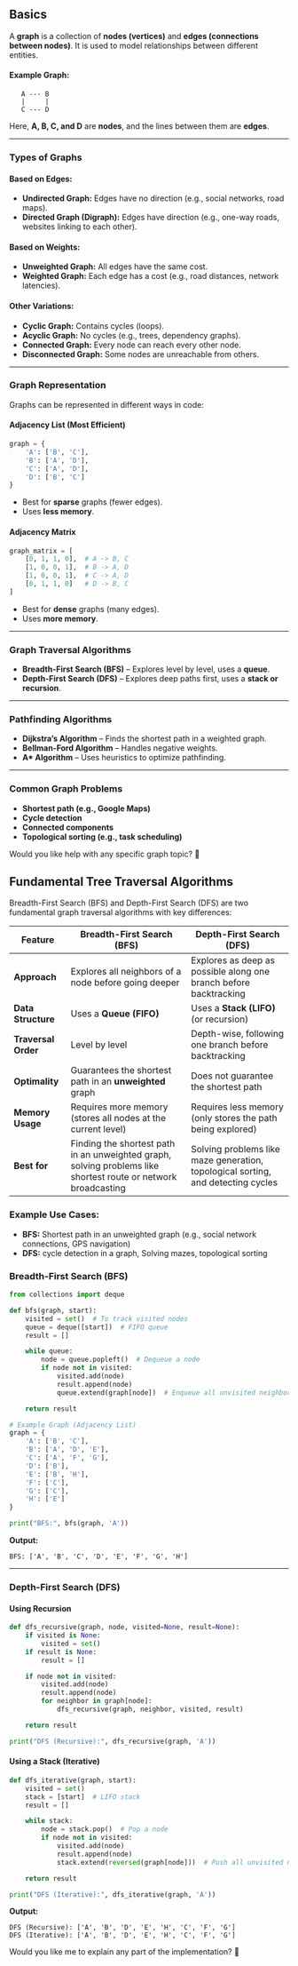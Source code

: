 ## Basics

A **graph** is a collection of **nodes (vertices)** and **edges (connections between nodes)**. It is used to model relationships between different entities.

#### **Example Graph:**

```
   A --- B
   |     |
   C --- D
```

Here, **A, B, C, and D** are **nodes**, and the lines between them are **edges**.

---

### **Types of Graphs**

#### **Based on Edges:**

- **Undirected Graph:** Edges have no direction (e.g., social networks, road maps).
- **Directed Graph (Digraph):** Edges have direction (e.g., one-way roads, websites linking to each other).

#### **Based on Weights:**

- **Unweighted Graph:** All edges have the same cost.
- **Weighted Graph:** Each edge has a cost (e.g., road distances, network latencies).

#### **Other Variations:**

- **Cyclic Graph:** Contains cycles (loops).
- **Acyclic Graph:** No cycles (e.g., trees, dependency graphs).
- **Connected Graph:** Every node can reach every other node.
- **Disconnected Graph:** Some nodes are unreachable from others.

---

### **Graph Representation**

Graphs can be represented in different ways in code:

#### **Adjacency List (Most Efficient)**

```python
graph = {
    'A': ['B', 'C'],
    'B': ['A', 'D'],
    'C': ['A', 'D'],
    'D': ['B', 'C']
}
```

- Best for **sparse** graphs (fewer edges).
- Uses **less memory**.

#### **Adjacency Matrix**

```python
graph_matrix = [
    [0, 1, 1, 0],  # A -> B, C
    [1, 0, 0, 1],  # B -> A, D
    [1, 0, 0, 1],  # C -> A, D
    [0, 1, 1, 0]   # D -> B, C
]
```

- Best for **dense** graphs (many edges).
- Uses **more memory**.

---

### **Graph Traversal Algorithms**

- **Breadth-First Search (BFS)** – Explores level by level, uses a **queue**.
- **Depth-First Search (DFS)** – Explores deep paths first, uses a **stack or recursion**.

---

### **Pathfinding Algorithms**

- **Dijkstra’s Algorithm** – Finds the shortest path in a weighted graph.
- **Bellman-Ford Algorithm** – Handles negative weights.
- **A\* Algorithm** – Uses heuristics to optimize pathfinding.

---

### **Common Graph Problems**

- **Shortest path (e.g., Google Maps)**
- **Cycle detection**
- **Connected components**
- **Topological sorting (e.g., task scheduling)**

Would you like help with any specific graph topic? 🚀

## Fundamental Tree Traversal Algorithms

Breadth-First Search (BFS) and Depth-First Search (DFS) are two fundamental graph traversal algorithms with key differences:

| Feature             | Breadth-First Search (BFS)                                                                                     | Depth-First Search (DFS)                                                         |
| ------------------- | -------------------------------------------------------------------------------------------------------------- | -------------------------------------------------------------------------------- |
| **Approach**        | Explores all neighbors of a node before going deeper                                                           | Explores as deep as possible along one branch before backtracking                |
| **Data Structure**  | Uses a **Queue (FIFO)**                                                                                        | Uses a **Stack (LIFO)** (or recursion)                                           |
| **Traversal Order** | Level by level                                                                                                 | Depth-wise, following one branch before backtracking                             |
| **Optimality**      | Guarantees the shortest path in an **unweighted** graph                                                        | Does not guarantee the shortest path                                             |
| **Memory Usage**    | Requires more memory (stores all nodes at the current level)                                                   | Requires less memory (only stores the path being explored)                       |
| **Best for**        | Finding the shortest path in an unweighted graph, solving problems like shortest route or network broadcasting | Solving problems like maze generation, topological sorting, and detecting cycles |

### Example Use Cases:

- **BFS:** Shortest path in an unweighted graph (e.g., social network connections, GPS navigation)
- **DFS:** cycle detection in a graph, Solving mazes, topological sorting

### **Breadth-First Search (BFS)**

```python
from collections import deque

def bfs(graph, start):
    visited = set()  # To track visited nodes
    queue = deque([start])  # FIFO queue
    result = []

    while queue:
        node = queue.popleft()  # Dequeue a node
        if node not in visited:
            visited.add(node)
            result.append(node)
            queue.extend(graph[node])  # Enqueue all unvisited neighbors

    return result

# Example Graph (Adjacency List)
graph = {
    'A': ['B', 'C'],
    'B': ['A', 'D', 'E'],
    'C': ['A', 'F', 'G'],
    'D': ['B'],
    'E': ['B', 'H'],
    'F': ['C'],
    'G': ['C'],
    'H': ['E']
}

print("BFS:", bfs(graph, 'A'))
```

**Output:**

```
BFS: ['A', 'B', 'C', 'D', 'E', 'F', 'G', 'H']
```

---

### **Depth-First Search (DFS)**

#### **Using Recursion**

```python
def dfs_recursive(graph, node, visited=None, result=None):
    if visited is None:
        visited = set()
    if result is None:
        result = []

    if node not in visited:
        visited.add(node)
        result.append(node)
        for neighbor in graph[node]:
            dfs_recursive(graph, neighbor, visited, result)

    return result

print("DFS (Recursive):", dfs_recursive(graph, 'A'))
```

#### **Using a Stack (Iterative)**

```python
def dfs_iterative(graph, start):
    visited = set()
    stack = [start]  # LIFO stack
    result = []

    while stack:
        node = stack.pop()  # Pop a node
        if node not in visited:
            visited.add(node)
            result.append(node)
            stack.extend(reversed(graph[node]))  # Push all unvisited neighbors

    return result

print("DFS (Iterative):", dfs_iterative(graph, 'A'))
```

**Output:**

```
DFS (Recursive): ['A', 'B', 'D', 'E', 'H', 'C', 'F', 'G']
DFS (Iterative): ['A', 'B', 'D', 'E', 'H', 'C', 'F', 'G']
```

Would you like me to explain any part of the implementation? 🚀
